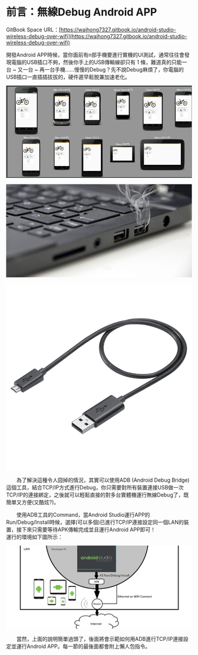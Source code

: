 # 前言：無線Debug Android APP

GitBook Space URL：[https://waihong7327.gitbook.io/android-studio-wireless-debug-over-wifi](https://waihong7327.gitbook.io/android-studio-wireless-debug-over-wifi)

開發Android APP時候，當你面前有n部手機要進行實機的UI測試，通常往往會發現電腦的USB插口不夠，然後你手上的USB傳輸線卻只有 1 條，難道真的只能一台 ~ 又一台 ~ 再一台手機......慢慢的Debug？先不說Debug麻煩了，你電腦的USB插口一直插插拔拔的，硬件遲早鬆脫兼加速老化。 

![&#x5047;&#x5982;&#x4F60;&#x684C;&#x4E0A;&#x6709;&#x5404;&#x7A2E;&#x87A2;&#x5E55;&#x5927;&#x5C0F;&#x7684;Android&#x88DD;&#x7F6E;](.gitbook/assets/image.png)

![&#x53EF;&#x662F;&#x96FB;&#x8166;USB&#x63D2;&#x53E3;&#x537B;&#x9577;&#x9019;&#x6A23;......](.gitbook/assets/dead-usb-port-670x335.jpg)

![&#x7136;&#x5F8C;&#x4F60;&#x624B;&#x4E0A;&#x53EA;&#x6709;&#x9019;&#x4E00;&#x689D;&#x50B3;&#x8F38;&#x7DDA;...?](.gitbook/assets/usbcable.png)

　　為了解決這種令人囧掉的情況，其實可以使用ADB \(Android Debug Bridge\)這個工具，結合TCP/IP方式進行Debug，你只需要對所有裝置連接USB做一次TCP/IP的連接綁定，之後就可以輕鬆直接的對多台實體機運行無線Debug了，既簡單又方便\(又酷炫?\)。

　　使用ADB工具的Command，當Android Studio運行APP的Run/Debug/Install時候，選擇\(可以多個\)已進行TCP/IP連接設定同一個LAN的裝置，接下來只需要等待APK傳輸完成並且運行Android APP即可！  
運行的環境如下圖所示：

![&#x7121;&#x7DDA;Android Debug&#x67B6;&#x69CB;&#x5716;](.gitbook/assets/wu-xian-android-debug-jia-gou-tu.png)

　　當然，上面的說明簡單過頭了，後面將會示範如何用ADB進行TCP/IP連接設定並運行Android APP。每一節的最後面都會附上懶人包指令。

